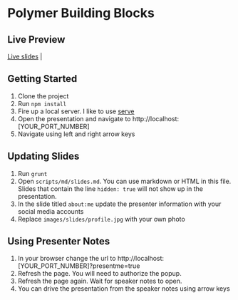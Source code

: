 # Polymer Building Blocks

## Live Preview

[Live slides](http://robdodson.me/polymer-html5devconf) | 

## Getting Started

1. Clone the project
2. Run `npm install`
3. Fire up a local server. I like to use [serve](https://github.com/visionmedia/serve)
4. Open the presentation and navigate to http://localhost:[YOUR_PORT_NUMBER]
5. Navigate using left and right arrow keys

## Updating Slides

1. Run `grunt`
2. Open `scripts/md/slides.md`. You can use markdown or HTML in this file. Slides that contain the line `hidden: true` will not show up in the presentation.
3. In the slide titled `about:me` update the presenter information with your social media accounts
4. Replace `images/slides/profile.jpg` with your own photo

## Using Presenter Notes

1. In your browser change the url to http://localhost:[YOUR_PORT_NUMBER]?presentme=true
2. Refresh the page. You will need to authorize the popup.
3. Refresh the page again. Wait for speaker notes to open.
4. You can drive the presentation from the speaker notes using arrow keys

